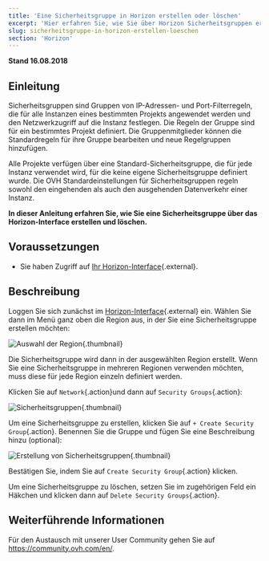 ```yaml
---
title: 'Eine Sicherheitsgruppe in Horizon erstellen oder löschen'
excerpt: 'Hier erfahren Sie, wie Sie über Horizon Sicherheitsgruppen erstellen oder löschen können.'
slug: sicherheitsgruppe-in-horizon-erstellen-loeschen
section: 'Horizon'
---
```


**Stand 16.08.2018**


## Einleitung

Sicherheitsgruppen sind Gruppen von IP-Adressen- und Port-Filterregeln, die für alle Instanzen eines bestimmten Projekts angewendet werden und den Netzwerkzugriff auf die Instanz festlegen. Die Regeln der Gruppe sind für ein bestimmtes Projekt definiert. Die Gruppenmitglieder können die Standardregeln für ihre Gruppe bearbeiten und neue Regelgruppen hinzufügen.

Alle Projekte verfügen über eine Standard-Sicherheitsgruppe, die für jede Instanz verwendet wird, für die keine eigene Sicherheitsgruppe definiert wurde. Die OVH Standardeinstellungen für Sicherheitsgruppen regeln sowohl den eingehenden als auch den ausgehenden Datenverkehr einer Instanz.

**In dieser Anleitung erfahren Sie, wie Sie eine Sicherheitsgruppe über das Horizon-Interface erstellen und löschen.**

## Voraussetzungen

- Sie haben Zugriff auf [Ihr Horizon-Interface](https://docs.ovh.com/de/public-cloud/erstellung_eines_zugangs_zu_horizon/){.external}.


## Beschreibung

Loggen Sie sich zunächst im [Horizon-Interface](https://horizon.cloud.ovh.net/){.external} ein. Wählen Sie dann im Menü ganz oben die Region aus, in der Sie eine Sicherheitsgruppe erstellen möchten:

![Auswahl der Region](images/1_H_sec_groups_region_choosing.png){.thumbnail}

Die Sicherheitsgruppe wird dann in der ausgewählten Region erstellt. Wenn Sie eine Sicherheitsgruppe in mehreren Regionen verwenden möchten, muss diese für jede Region einzeln definiert werden.


Klicken Sie auf `Network`{.action}und dann auf `Security Groups`{.action}:

![Sicherheitsgruppen](images/2_H_crete_sec_group.png){.thumbnail}

Um eine Sicherheitsgruppe zu erstellen, klicken Sie auf `+ Create Security Group`{.action}. Benennen Sie die Gruppe und fügen Sie eine Beschreibung hinzu (optional):

![Erstellung von Sicherheitsgruppen](images/3_H_new_sec_gr_name.png){.thumbnail}

Bestätigen Sie, indem Sie auf `Create Security Group`{.action} klicken.

Um eine Sicherheitsgruppe zu löschen, setzen Sie im zugehörigen Feld ein Häkchen und klicken dann auf `Delete Security Groups`{.action}.


## Weiterführende Informationen

Für den Austausch mit unserer User Community gehen Sie auf <https://community.ovh.com/en/>.
